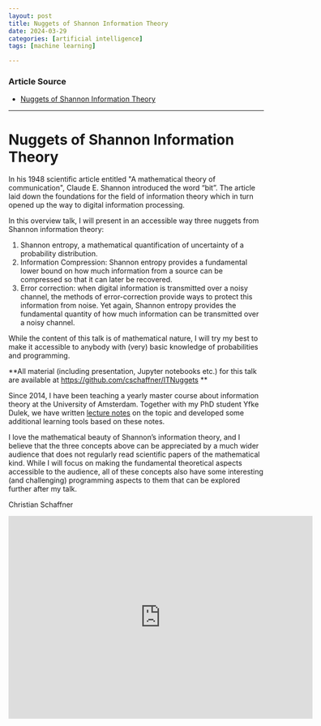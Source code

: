 ```yaml
---
layout: post
title: Nuggets of Shannon Information Theory
date: 2024-03-29
categories: [artificial intelligence]
tags: [machine learning]

---
```


### Article Source


* [Nuggets of Shannon Information Theory](https://www.youtube.com/watch?v=we7T7NqTrlU)

---



# Nuggets of Shannon Information Theory


In his 1948 scientific article entitled "A mathematical theory of communication", Claude E. Shannon introduced the word “bit”. The article laid down the foundations for the field of information theory which in turn opened up the way to digital information processing.

In this overview talk, I will present in an accessible way three nuggets from Shannon information theory:

1. Shannon entropy, a mathematical quantification of uncertainty of a probability distribution.
2. Information Compression: Shannon entropy provides a fundamental lower bound on how much information from a source can be compressed so that it can later be recovered.
3. Error correction: when digital information is transmitted over a noisy channel, the methods of error-correction provide ways to protect this information from noise. Yet again, Shannon entropy provides the fundamental quantity of how much information can be transmitted over a noisy channel.

While the content of this talk is of mathematical nature, I will try my best to make it accessible to anybody with (very) basic knowledge of probabilities and programming.

**All material (including presentation, Jupyter notebooks etc.) for this talk are available at https://github.com/cschaffner/ITNuggets **

Since 2014, I have been teaching a yearly master course about information theory at the University of Amsterdam. Together with my PhD student Yfke Dulek, we have written [lecture notes](https://github.com/cschaffner/InformationTheory/blob/master/Script/InfTheory3.pdf) on the topic  and developed some additional learning tools based on these notes.

I love the mathematical beauty of Shannon’s information theory, and I believe that the three concepts above can be appreciated by a much wider audience that does not regularly read  scientific papers of the mathematical kind. While I will focus on making the fundamental theoretical aspects accessible to the audience, all of these concepts also have some interesting (and challenging) programming aspects to them that can be explored further after my talk.

Christian Schaffner


<iframe width="600" height="400" src="https://www.youtube.com/embed/we7T7NqTrlU?si=EBXyXqBIk2PEUmin" title="YouTube video player" frameborder="0" allow="accelerometer; autoplay; clipboard-write; encrypted-media; gyroscope; picture-in-picture; web-share" referrerpolicy="strict-origin-when-cross-origin" allowfullscreen></iframe>
